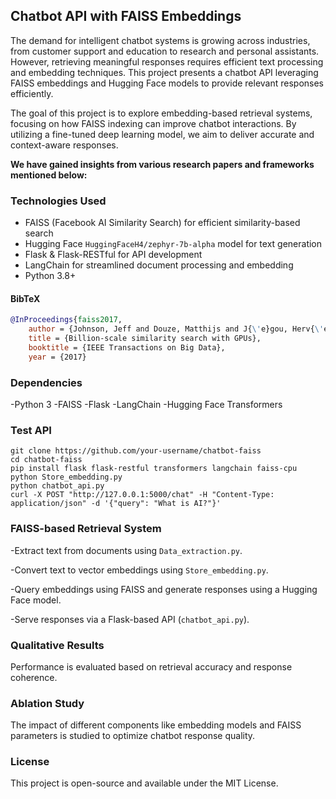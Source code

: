 ## Chatbot API with FAISS Embeddings

The demand for intelligent chatbot systems is growing across industries, from customer support and education to research and personal assistants. However, retrieving meaningful responses requires efficient text processing and embedding techniques. This project presents a chatbot API leveraging FAISS embeddings and Hugging Face models to provide relevant responses efficiently.

The goal of this project is to explore embedding-based retrieval systems, focusing on how FAISS indexing can improve chatbot interactions. By utilizing a fine-tuned deep learning model, we aim to deliver accurate and context-aware responses.

**We have gained insights from various research papers and frameworks mentioned below:**

### Technologies Used
- FAISS (Facebook AI Similarity Search) for efficient similarity-based search
- Hugging Face `HuggingFaceH4/zephyr-7b-alpha` model for text generation
- Flask & Flask-RESTful for API development
- LangChain for streamlined document processing and embedding
- Python 3.8+

#### BibTeX

```bibtex
@InProceedings{faiss2017,
    author = {Johnson, Jeff and Douze, Matthijs and J{\'e}gou, Herv{\'e}},
    title = {Billion-scale similarity search with GPUs},
    booktitle = {IEEE Transactions on Big Data},
    year = {2017}
```

### Dependencies

-Python 3
-FAISS
-Flask
-LangChain
-Hugging Face Transformers
### Test API

```
git clone https://github.com/your-username/chatbot-faiss
cd chatbot-faiss
pip install flask flask-restful transformers langchain faiss-cpu
python Store_embedding.py
python chatbot_api.py
curl -X POST "http://127.0.0.1:5000/chat" -H "Content-Type: application/json" -d '{"query": "What is AI?"}'
```

### FAISS-based Retrieval System

-Extract text from documents using `Data_extraction.py`.

-Convert text to vector embeddings using `Store_embedding.py`.

-Query embeddings using FAISS and generate responses using a Hugging Face model.

-Serve responses via a Flask-based API (`chatbot_api.py`).

### Qualitative Results

Performance is evaluated based on retrieval accuracy and response coherence.

### Ablation Study

The impact of different components like embedding models and FAISS parameters is studied to optimize chatbot response quality.

### License

This project is open-source and available under the MIT License.

